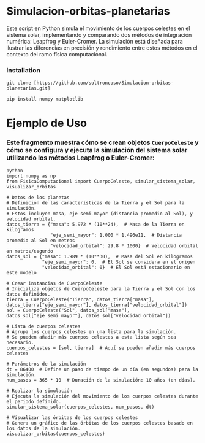 # Simulacion-orbitas-planetarias
Este script en Python simula el movimiento de los cuerpos celestes en el sistema solar, implementando y comparando dos métodos de integración numérica: Leapfrog y Euler-Cromer. La simulación está diseñada para ilustrar las diferencias en precisión y rendimiento entre estos métodos en el contexto del ramo física computacional.
### Installation
```
git clone [https://github.com/soltroncoso/Simulacion-orbitas-planetarias.git]
```

```
pip install numpy matplotlib
```


# Ejemplo de Uso

### Este fragmento muestra cómo se crean objetos `CuerpoCeleste` y cómo se configura y ejecuta la simulación del sistema solar utilizando los métodos Leapfrog o Euler-Cromer:

```
python
import numpy as np
from FisicaComputacional import CuerpoCeleste, simular_sistema_solar, visualizar_orbitas

# Datos de los planetas
# Definición de las características de la Tierra y el Sol para la simulación.
# Estos incluyen masa, eje semi-mayor (distancia promedio al Sol), y velocidad orbital.
datos_tierra = {"masa": 5.972 * (10**24),  # Masa de la Tierra en kilogramos
                "eje_semi_mayor": 1.000 * 1.496e11,  # Distancia promedio al Sol en metros
                "velocidad_orbital": 29.8 * 1000}  # Velocidad orbital en metros/segundo
datos_sol = {"masa": 1.989 * (10**30),  # Masa del Sol en kilogramos
             "eje_semi_mayor": 0,  # El Sol se considera en el origen
             "velocidad_orbital": 0}  # El Sol está estacionario en este modelo

# Crear instancias de CuerpoCeleste
# Inicializa objetos de CuerpoCeleste para la Tierra y el Sol con los datos definidos.
tierra = CuerpoCeleste("Tierra", datos_tierra["masa"], datos_tierra["eje_semi_mayor"], datos_tierra["velocidad_orbital"]) 
sol = CuerpoCeleste("Sol", datos_sol["masa"], datos_sol["eje_semi_mayor"], datos_sol["velocidad_orbital"])

# Lista de cuerpos celestes
# Agrupa los cuerpos celestes en una lista para la simulación.
# Se pueden añadir más cuerpos celestes a esta lista según sea necesario.
cuerpos_celestes = [sol, tierra]  # Aquí se pueden añadir más cuerpos celestes

# Parámetros de la simulación
dt = 86400  # Define un paso de tiempo de un día (en segundos) para la simulación.
num_pasos = 365 * 10  # Duración de la simulación: 10 años (en días).

# Realizar la simulación
# Ejecuta la simulación del movimiento de los cuerpos celestes durante el periodo definido.
simular_sistema_solar(cuerpos_celestes, num_pasos, dt)

# Visualizar las órbitas de los cuerpos celestes
# Genera un gráfico de las órbitas de los cuerpos celestes basado en los datos de la simulación.
visualizar_orbitas(cuerpos_celestes)
```

